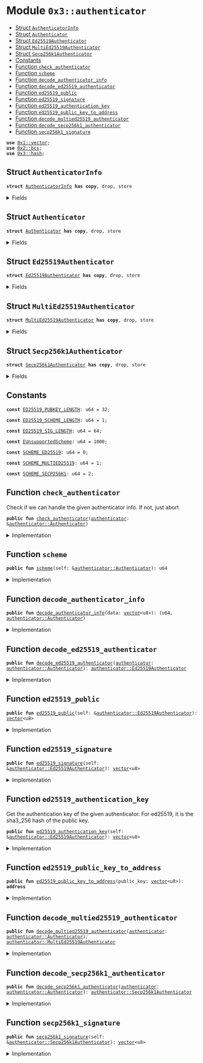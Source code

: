 
<a name="0x3_authenticator"></a>

# Module `0x3::authenticator`



-  [Struct `AuthenticatorInfo`](#0x3_authenticator_AuthenticatorInfo)
-  [Struct `Authenticator`](#0x3_authenticator_Authenticator)
-  [Struct `Ed25519Authenticator`](#0x3_authenticator_Ed25519Authenticator)
-  [Struct `MultiEd25519Authenticator`](#0x3_authenticator_MultiEd25519Authenticator)
-  [Struct `Secp256k1Authenticator`](#0x3_authenticator_Secp256k1Authenticator)
-  [Constants](#@Constants_0)
-  [Function `check_authenticator`](#0x3_authenticator_check_authenticator)
-  [Function `scheme`](#0x3_authenticator_scheme)
-  [Function `decode_authenticator_info`](#0x3_authenticator_decode_authenticator_info)
-  [Function `decode_ed25519_authenticator`](#0x3_authenticator_decode_ed25519_authenticator)
-  [Function `ed25519_public`](#0x3_authenticator_ed25519_public)
-  [Function `ed25519_signature`](#0x3_authenticator_ed25519_signature)
-  [Function `ed25519_authentication_key`](#0x3_authenticator_ed25519_authentication_key)
-  [Function `ed25519_public_key_to_address`](#0x3_authenticator_ed25519_public_key_to_address)
-  [Function `decode_multied25519_authenticator`](#0x3_authenticator_decode_multied25519_authenticator)
-  [Function `decode_secp256k1_authenticator`](#0x3_authenticator_decode_secp256k1_authenticator)
-  [Function `secp256k1_signature`](#0x3_authenticator_secp256k1_signature)


<pre><code><b>use</b> <a href="">0x1::vector</a>;
<b>use</b> <a href="">0x2::bcs</a>;
<b>use</b> <a href="hash.md#0x3_hash">0x3::hash</a>;
</code></pre>



<a name="0x3_authenticator_AuthenticatorInfo"></a>

## Struct `AuthenticatorInfo`



<pre><code><b>struct</b> <a href="authenticator.md#0x3_authenticator_AuthenticatorInfo">AuthenticatorInfo</a> <b>has</b> <b>copy</b>, drop, store
</code></pre>



<details>
<summary>Fields</summary>


<dl>
<dt>
<code>sequence_number: u64</code>
</dt>
<dd>

</dd>
<dt>
<code><a href="authenticator.md#0x3_authenticator">authenticator</a>: <a href="authenticator.md#0x3_authenticator_Authenticator">authenticator::Authenticator</a></code>
</dt>
<dd>

</dd>
</dl>


</details>

<a name="0x3_authenticator_Authenticator"></a>

## Struct `Authenticator`



<pre><code><b>struct</b> <a href="authenticator.md#0x3_authenticator_Authenticator">Authenticator</a> <b>has</b> <b>copy</b>, drop, store
</code></pre>



<details>
<summary>Fields</summary>


<dl>
<dt>
<code>scheme: u64</code>
</dt>
<dd>

</dd>
<dt>
<code>payload: <a href="">vector</a>&lt;u8&gt;</code>
</dt>
<dd>

</dd>
</dl>


</details>

<a name="0x3_authenticator_Ed25519Authenticator"></a>

## Struct `Ed25519Authenticator`



<pre><code><b>struct</b> <a href="authenticator.md#0x3_authenticator_Ed25519Authenticator">Ed25519Authenticator</a> <b>has</b> <b>copy</b>, drop, store
</code></pre>



<details>
<summary>Fields</summary>


<dl>
<dt>
<code>signature: <a href="">vector</a>&lt;u8&gt;</code>
</dt>
<dd>

</dd>
</dl>


</details>

<a name="0x3_authenticator_MultiEd25519Authenticator"></a>

## Struct `MultiEd25519Authenticator`



<pre><code><b>struct</b> <a href="authenticator.md#0x3_authenticator_MultiEd25519Authenticator">MultiEd25519Authenticator</a> <b>has</b> <b>copy</b>, drop, store
</code></pre>



<details>
<summary>Fields</summary>


<dl>
<dt>
<code>public_key: <a href="">vector</a>&lt;u8&gt;</code>
</dt>
<dd>

</dd>
<dt>
<code>signature: <a href="">vector</a>&lt;u8&gt;</code>
</dt>
<dd>

</dd>
</dl>


</details>

<a name="0x3_authenticator_Secp256k1Authenticator"></a>

## Struct `Secp256k1Authenticator`



<pre><code><b>struct</b> <a href="authenticator.md#0x3_authenticator_Secp256k1Authenticator">Secp256k1Authenticator</a> <b>has</b> <b>copy</b>, drop, store
</code></pre>



<details>
<summary>Fields</summary>


<dl>
<dt>
<code>signature: <a href="">vector</a>&lt;u8&gt;</code>
</dt>
<dd>

</dd>
</dl>


</details>

<a name="@Constants_0"></a>

## Constants


<a name="0x3_authenticator_ED25519_PUBKEY_LENGTH"></a>



<pre><code><b>const</b> <a href="authenticator.md#0x3_authenticator_ED25519_PUBKEY_LENGTH">ED25519_PUBKEY_LENGTH</a>: u64 = 32;
</code></pre>



<a name="0x3_authenticator_ED25519_SCHEME_LENGTH"></a>



<pre><code><b>const</b> <a href="authenticator.md#0x3_authenticator_ED25519_SCHEME_LENGTH">ED25519_SCHEME_LENGTH</a>: u64 = 1;
</code></pre>



<a name="0x3_authenticator_ED25519_SIG_LENGTH"></a>



<pre><code><b>const</b> <a href="authenticator.md#0x3_authenticator_ED25519_SIG_LENGTH">ED25519_SIG_LENGTH</a>: u64 = 64;
</code></pre>



<a name="0x3_authenticator_EUnsupportedScheme"></a>



<pre><code><b>const</b> <a href="authenticator.md#0x3_authenticator_EUnsupportedScheme">EUnsupportedScheme</a>: u64 = 1000;
</code></pre>



<a name="0x3_authenticator_SCHEME_ED25519"></a>



<pre><code><b>const</b> <a href="authenticator.md#0x3_authenticator_SCHEME_ED25519">SCHEME_ED25519</a>: u64 = 0;
</code></pre>



<a name="0x3_authenticator_SCHEME_MULTIED25519"></a>



<pre><code><b>const</b> <a href="authenticator.md#0x3_authenticator_SCHEME_MULTIED25519">SCHEME_MULTIED25519</a>: u64 = 1;
</code></pre>



<a name="0x3_authenticator_SCHEME_SECP256K1"></a>



<pre><code><b>const</b> <a href="authenticator.md#0x3_authenticator_SCHEME_SECP256K1">SCHEME_SECP256K1</a>: u64 = 2;
</code></pre>



<a name="0x3_authenticator_check_authenticator"></a>

## Function `check_authenticator`

Check if we can handle the given authenticator info.
If not, just abort


<pre><code><b>public</b> <b>fun</b> <a href="authenticator.md#0x3_authenticator_check_authenticator">check_authenticator</a>(<a href="authenticator.md#0x3_authenticator">authenticator</a>: &<a href="authenticator.md#0x3_authenticator_Authenticator">authenticator::Authenticator</a>)
</code></pre>



<details>
<summary>Implementation</summary>


<pre><code><b>public</b> <b>fun</b> <a href="authenticator.md#0x3_authenticator_check_authenticator">check_authenticator</a>(<a href="authenticator.md#0x3_authenticator">authenticator</a>: &<a href="authenticator.md#0x3_authenticator_Authenticator">Authenticator</a>) {
   <b>assert</b>!(<a href="authenticator.md#0x3_authenticator_is_builtin_scheme">is_builtin_scheme</a>(<a href="authenticator.md#0x3_authenticator">authenticator</a>.scheme), <a href="authenticator.md#0x3_authenticator_EUnsupportedScheme">EUnsupportedScheme</a>);
}
</code></pre>



</details>

<a name="0x3_authenticator_scheme"></a>

## Function `scheme`



<pre><code><b>public</b> <b>fun</b> <a href="authenticator.md#0x3_authenticator_scheme">scheme</a>(self: &<a href="authenticator.md#0x3_authenticator_Authenticator">authenticator::Authenticator</a>): u64
</code></pre>



<details>
<summary>Implementation</summary>


<pre><code><b>public</b> <b>fun</b> <a href="authenticator.md#0x3_authenticator_scheme">scheme</a>(self: &<a href="authenticator.md#0x3_authenticator_Authenticator">Authenticator</a>): u64 {
   self.scheme
}
</code></pre>



</details>

<a name="0x3_authenticator_decode_authenticator_info"></a>

## Function `decode_authenticator_info`



<pre><code><b>public</b> <b>fun</b> <a href="authenticator.md#0x3_authenticator_decode_authenticator_info">decode_authenticator_info</a>(data: <a href="">vector</a>&lt;u8&gt;): (u64, <a href="authenticator.md#0x3_authenticator_Authenticator">authenticator::Authenticator</a>)
</code></pre>



<details>
<summary>Implementation</summary>


<pre><code><b>public</b> <b>fun</b> <a href="authenticator.md#0x3_authenticator_decode_authenticator_info">decode_authenticator_info</a>(data: <a href="">vector</a>&lt;u8&gt;): (u64, <a href="authenticator.md#0x3_authenticator_Authenticator">Authenticator</a>) {
   <b>let</b> info = moveos_std::bcs::from_bytes&lt;<a href="authenticator.md#0x3_authenticator_AuthenticatorInfo">AuthenticatorInfo</a>&gt;(data);
   <b>let</b> <a href="authenticator.md#0x3_authenticator_AuthenticatorInfo">AuthenticatorInfo</a> { sequence_number, <a href="authenticator.md#0x3_authenticator">authenticator</a> } = info;
   (sequence_number, <a href="authenticator.md#0x3_authenticator">authenticator</a>)
}
</code></pre>



</details>

<a name="0x3_authenticator_decode_ed25519_authenticator"></a>

## Function `decode_ed25519_authenticator`



<pre><code><b>public</b> <b>fun</b> <a href="authenticator.md#0x3_authenticator_decode_ed25519_authenticator">decode_ed25519_authenticator</a>(<a href="authenticator.md#0x3_authenticator">authenticator</a>: <a href="authenticator.md#0x3_authenticator_Authenticator">authenticator::Authenticator</a>): <a href="authenticator.md#0x3_authenticator_Ed25519Authenticator">authenticator::Ed25519Authenticator</a>
</code></pre>



<details>
<summary>Implementation</summary>


<pre><code><b>public</b> <b>fun</b> <a href="authenticator.md#0x3_authenticator_decode_ed25519_authenticator">decode_ed25519_authenticator</a>(<a href="authenticator.md#0x3_authenticator">authenticator</a>: <a href="authenticator.md#0x3_authenticator_Authenticator">Authenticator</a>): <a href="authenticator.md#0x3_authenticator_Ed25519Authenticator">Ed25519Authenticator</a> {
   <b>assert</b>!(<a href="authenticator.md#0x3_authenticator">authenticator</a>.scheme == <a href="authenticator.md#0x3_authenticator_SCHEME_ED25519">SCHEME_ED25519</a>, <a href="authenticator.md#0x3_authenticator_EUnsupportedScheme">EUnsupportedScheme</a>);
   moveos_std::bcs::from_bytes&lt;<a href="authenticator.md#0x3_authenticator_Ed25519Authenticator">Ed25519Authenticator</a>&gt;(<a href="authenticator.md#0x3_authenticator">authenticator</a>.payload)
}
</code></pre>



</details>

<a name="0x3_authenticator_ed25519_public"></a>

## Function `ed25519_public`



<pre><code><b>public</b> <b>fun</b> <a href="authenticator.md#0x3_authenticator_ed25519_public">ed25519_public</a>(self: &<a href="authenticator.md#0x3_authenticator_Ed25519Authenticator">authenticator::Ed25519Authenticator</a>): <a href="">vector</a>&lt;u8&gt;
</code></pre>



<details>
<summary>Implementation</summary>


<pre><code><b>public</b> <b>fun</b> <a href="authenticator.md#0x3_authenticator_ed25519_public">ed25519_public</a>(self: &<a href="authenticator.md#0x3_authenticator_Ed25519Authenticator">Ed25519Authenticator</a>): <a href="">vector</a>&lt;u8&gt; {
   <b>let</b> public_key = <a href="_empty">vector::empty</a>&lt;u8&gt;();
   <b>let</b> i = <a href="authenticator.md#0x3_authenticator_ED25519_SCHEME_LENGTH">ED25519_SCHEME_LENGTH</a> + <a href="authenticator.md#0x3_authenticator_ED25519_SIG_LENGTH">ED25519_SIG_LENGTH</a>;
   <b>while</b> (i &lt; <a href="authenticator.md#0x3_authenticator_ED25519_SCHEME_LENGTH">ED25519_SCHEME_LENGTH</a> + <a href="authenticator.md#0x3_authenticator_ED25519_SIG_LENGTH">ED25519_SIG_LENGTH</a> + <a href="authenticator.md#0x3_authenticator_ED25519_PUBKEY_LENGTH">ED25519_PUBKEY_LENGTH</a>) {
      <b>let</b> value = <a href="_borrow">vector::borrow</a>(&self.signature, i);
      <a href="_push_back">vector::push_back</a>(&<b>mut</b> public_key, *value);
      i = i + 1;
   };

   public_key
}
</code></pre>



</details>

<a name="0x3_authenticator_ed25519_signature"></a>

## Function `ed25519_signature`



<pre><code><b>public</b> <b>fun</b> <a href="authenticator.md#0x3_authenticator_ed25519_signature">ed25519_signature</a>(self: &<a href="authenticator.md#0x3_authenticator_Ed25519Authenticator">authenticator::Ed25519Authenticator</a>): <a href="">vector</a>&lt;u8&gt;
</code></pre>



<details>
<summary>Implementation</summary>


<pre><code><b>public</b> <b>fun</b> <a href="authenticator.md#0x3_authenticator_ed25519_signature">ed25519_signature</a>(self: &<a href="authenticator.md#0x3_authenticator_Ed25519Authenticator">Ed25519Authenticator</a>): <a href="">vector</a>&lt;u8&gt; {
   <b>let</b> sign = <a href="_empty">vector::empty</a>&lt;u8&gt;();
   <b>let</b> i = <a href="authenticator.md#0x3_authenticator_ED25519_SCHEME_LENGTH">ED25519_SCHEME_LENGTH</a>;
   <b>while</b> (i &lt; <a href="authenticator.md#0x3_authenticator_ED25519_SIG_LENGTH">ED25519_SIG_LENGTH</a> + 1) {
      <b>let</b> value = <a href="_borrow">vector::borrow</a>(&self.signature, i);
      <a href="_push_back">vector::push_back</a>(&<b>mut</b> sign, *value);
      i = i + 1;
   };

   sign
}
</code></pre>



</details>

<a name="0x3_authenticator_ed25519_authentication_key"></a>

## Function `ed25519_authentication_key`

Get the authentication key of the given authenticator.
For ed25519, it is the sha3_256 hash of the public key.


<pre><code><b>public</b> <b>fun</b> <a href="authenticator.md#0x3_authenticator_ed25519_authentication_key">ed25519_authentication_key</a>(self: &<a href="authenticator.md#0x3_authenticator_Ed25519Authenticator">authenticator::Ed25519Authenticator</a>): <a href="">vector</a>&lt;u8&gt;
</code></pre>



<details>
<summary>Implementation</summary>


<pre><code><b>public</b> <b>fun</b> <a href="authenticator.md#0x3_authenticator_ed25519_authentication_key">ed25519_authentication_key</a>(self: &<a href="authenticator.md#0x3_authenticator_Ed25519Authenticator">Ed25519Authenticator</a>): <a href="">vector</a>&lt;u8&gt; {
   <b>let</b> public_key = <a href="authenticator.md#0x3_authenticator_ed25519_public">ed25519_public</a>(self);
   <b>let</b> addr = <a href="authenticator.md#0x3_authenticator_ed25519_public_key_to_address">ed25519_public_key_to_address</a>(public_key);
   moveos_std::bcs::to_bytes(&addr)
}
</code></pre>



</details>

<a name="0x3_authenticator_ed25519_public_key_to_address"></a>

## Function `ed25519_public_key_to_address`



<pre><code><b>public</b> <b>fun</b> <a href="authenticator.md#0x3_authenticator_ed25519_public_key_to_address">ed25519_public_key_to_address</a>(public_key: <a href="">vector</a>&lt;u8&gt;): <b>address</b>
</code></pre>



<details>
<summary>Implementation</summary>


<pre><code><b>public</b> <b>fun</b> <a href="authenticator.md#0x3_authenticator_ed25519_public_key_to_address">ed25519_public_key_to_address</a>(public_key: <a href="">vector</a>&lt;u8&gt;): <b>address</b> {
   <b>let</b> bytes = <a href="_singleton">vector::singleton</a>((<a href="authenticator.md#0x3_authenticator_SCHEME_ED25519">SCHEME_ED25519</a> <b>as</b> u8));
   <a href="_append">vector::append</a>(&<b>mut</b> bytes, public_key);
   moveos_std::bcs::to_address(hash::blake2b256(&bytes))
}
</code></pre>



</details>

<a name="0x3_authenticator_decode_multied25519_authenticator"></a>

## Function `decode_multied25519_authenticator`



<pre><code><b>public</b> <b>fun</b> <a href="authenticator.md#0x3_authenticator_decode_multied25519_authenticator">decode_multied25519_authenticator</a>(<a href="authenticator.md#0x3_authenticator">authenticator</a>: <a href="authenticator.md#0x3_authenticator_Authenticator">authenticator::Authenticator</a>): <a href="authenticator.md#0x3_authenticator_MultiEd25519Authenticator">authenticator::MultiEd25519Authenticator</a>
</code></pre>



<details>
<summary>Implementation</summary>


<pre><code><b>public</b> <b>fun</b> <a href="authenticator.md#0x3_authenticator_decode_multied25519_authenticator">decode_multied25519_authenticator</a>(<a href="authenticator.md#0x3_authenticator">authenticator</a>: <a href="authenticator.md#0x3_authenticator_Authenticator">Authenticator</a>): <a href="authenticator.md#0x3_authenticator_MultiEd25519Authenticator">MultiEd25519Authenticator</a> {
   <b>assert</b>!(<a href="authenticator.md#0x3_authenticator">authenticator</a>.scheme == <a href="authenticator.md#0x3_authenticator_SCHEME_MULTIED25519">SCHEME_MULTIED25519</a>, <a href="authenticator.md#0x3_authenticator_EUnsupportedScheme">EUnsupportedScheme</a>);
   moveos_std::bcs::from_bytes&lt;<a href="authenticator.md#0x3_authenticator_MultiEd25519Authenticator">MultiEd25519Authenticator</a>&gt;(<a href="authenticator.md#0x3_authenticator">authenticator</a>.payload)
}
</code></pre>



</details>

<a name="0x3_authenticator_decode_secp256k1_authenticator"></a>

## Function `decode_secp256k1_authenticator`



<pre><code><b>public</b> <b>fun</b> <a href="authenticator.md#0x3_authenticator_decode_secp256k1_authenticator">decode_secp256k1_authenticator</a>(<a href="authenticator.md#0x3_authenticator">authenticator</a>: <a href="authenticator.md#0x3_authenticator_Authenticator">authenticator::Authenticator</a>): <a href="authenticator.md#0x3_authenticator_Secp256k1Authenticator">authenticator::Secp256k1Authenticator</a>
</code></pre>



<details>
<summary>Implementation</summary>


<pre><code><b>public</b> <b>fun</b> <a href="authenticator.md#0x3_authenticator_decode_secp256k1_authenticator">decode_secp256k1_authenticator</a>(<a href="authenticator.md#0x3_authenticator">authenticator</a>: <a href="authenticator.md#0x3_authenticator_Authenticator">Authenticator</a>): <a href="authenticator.md#0x3_authenticator_Secp256k1Authenticator">Secp256k1Authenticator</a> {
   <b>assert</b>!(<a href="authenticator.md#0x3_authenticator">authenticator</a>.scheme == <a href="authenticator.md#0x3_authenticator_SCHEME_SECP256K1">SCHEME_SECP256K1</a>, <a href="authenticator.md#0x3_authenticator_EUnsupportedScheme">EUnsupportedScheme</a>);
   moveos_std::bcs::from_bytes&lt;<a href="authenticator.md#0x3_authenticator_Secp256k1Authenticator">Secp256k1Authenticator</a>&gt;(<a href="authenticator.md#0x3_authenticator">authenticator</a>.payload)
}
</code></pre>



</details>

<a name="0x3_authenticator_secp256k1_signature"></a>

## Function `secp256k1_signature`



<pre><code><b>public</b> <b>fun</b> <a href="authenticator.md#0x3_authenticator_secp256k1_signature">secp256k1_signature</a>(self: &<a href="authenticator.md#0x3_authenticator_Secp256k1Authenticator">authenticator::Secp256k1Authenticator</a>): <a href="">vector</a>&lt;u8&gt;
</code></pre>



<details>
<summary>Implementation</summary>


<pre><code><b>public</b> <b>fun</b> <a href="authenticator.md#0x3_authenticator_secp256k1_signature">secp256k1_signature</a>(self: &<a href="authenticator.md#0x3_authenticator_Secp256k1Authenticator">Secp256k1Authenticator</a>): <a href="">vector</a>&lt;u8&gt; {
   self.signature
}
</code></pre>



</details>
